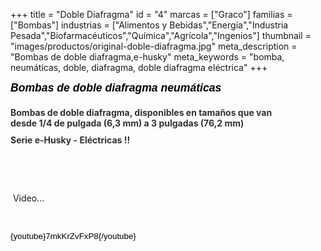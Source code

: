 +++
title = "Doble Diafragma"
id = "4"
marcas = ["Graco"]
familias = ["Bombas"]
industrias = ["Alimentos y Bebidas","Energía","Industria Pesada","Biofarmacéuticos","Química","Agrícola","Ingenios"]
thumbnail = "images/productos/original-doble-diafragma.jpg"
meta_description = "Bombas de doble diafragma,e-husky"
meta_keywords = "bomba, neumáticas, doble, diafragma, doble diafragma eléctrica"
+++
<h1 class="producttitle" style="font-size: 22px; color: #000000; width: 620px; margin: 0px 0px 10px; padding-bottom: 5px; background-image: url('http://www.graco.com/etc/designs/graco/default/images/producttitleborder.jpg'); padding-top: 0px; font-family: Arial, Helvetica, sans-serif; line-height: normal; background-position: 0% 1.3em; background-repeat: no-repeat no-repeat;"><span class="productsubtitle" style="display: block; width: 440px; margin: 8px 15px 5px 0px; font-style: italic; font-size: 80% !important;">Bombas de doble diafragma neumáticas</span></h1>
<h2 class="producttag" style="color: #313131; width: 440px; margin: 0px 0px 10px; padding-top: 0px; line-height: normal; font-size: 100% !important;">Bombas de doble diafragma, disponibles en tamaños que van desde 1/4 de pulgada (6,3 mm) a 3 pulgadas (76,2 mm)</h2>
<h2 class="producttag" style="color: #313131; width: 440px; margin: 0px 0px 10px; padding-top: 0px; line-height: normal; font-size: 100% !important;">Serie e-Husky - Eléctricas !!</h2>
<p> </p>
<p> </p>
<p> Video...</p>
<p> </p>
<p><span id="docs-internal-guid-4e07385f-9b43-28b1-a49e-e79cebc58318"><span style="font-size: 13.333333333333332px; font-family: Arial; color: #000000; background-color: transparent; vertical-align: baseline; white-space: pre-wrap;">{youtube}7mkKrZvFxP8{/youtube}</span></span></p>
<p> </p>